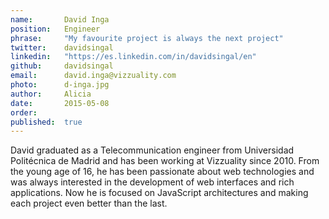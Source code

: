```yaml
---
name:       David Inga
position:   Engineer
phrase:     "My favourite project is always the next project"
twitter:    davidsingal
linkedin:   "https://es.linkedin.com/in/davidsingal/en"
github:		davidsingal
email:      david.inga@vizzuality.com
photo:      d-inga.jpg
author:     Alicia
date:       2015-05-08
order: 		
published:  true
---
```


 David graduated as a Telecommunication engineer from Universidad Politécnica de Madrid and has been working at Vizzuality since 2010. From the young age of 16, he has been passionate about web technologies and was always interested in the development of web interfaces and rich applications. Now he is focused on JavaScript architectures and making each project even better than the last.
